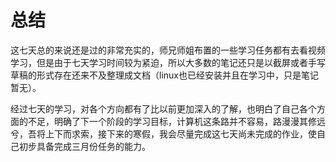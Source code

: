 # 总结

  

​       这七天总的来说还是过的非常充实的，师兄师姐布置的一些学习任务都有去看视频学习，但是由于七天学习时间较为紧迫，所以大多数的笔记还只是以截屏或者手写草稿的形式存在还来不及整理成文档（linux也已经安装并且在学习中，只是笔记暂无）。

​		经过七天的学习，对各个方向都有了比以前更加深入的了解，也明白了自己各个方面的不足，明确了下一个阶段的学习目标，计算机这条路并不容易，路漫漫其修远兮，吾将上下而求索，接下来的寒假，我会尽量完成这七天尚未完成的作业，使自己初步具备完成三月份任务的能力。